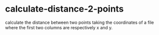# calculate-distance-2-points

calculate the distance between two points taking the coordinates of a file where the first two columns are respectively x and y.
